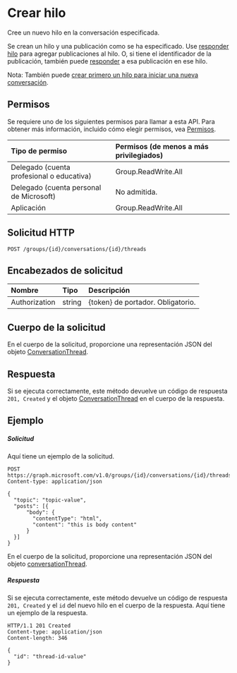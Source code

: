 # <a name="create-thread"></a>Crear hilo

Cree un nuevo hilo en la conversación especificada. 

Se crean un hilo y una publicación como se ha especificado. Use [responder hilo](conversationthread_reply.md) para agregar publicaciones al hilo. O, si tiene el identificador de la publicación, también puede [responder](post_reply.md) a esa publicación en ese hilo.

Nota: También puede [crear primero un hilo para iniciar una nueva conversación](group_post_threads.md).

## <a name="permissions"></a>Permisos
Se requiere uno de los siguientes permisos para llamar a esta API. Para obtener más información, incluido cómo elegir permisos, vea [Permisos](../../../concepts/permissions_reference.md).

|Tipo de permiso      | Permisos (de menos a más privilegiados)              | 
|:--------------------|:---------------------------------------------------------| 
|Delegado (cuenta profesional o educativa) | Group.ReadWrite.All    | 
|Delegado (cuenta personal de Microsoft) | No admitida.    | 
|Aplicación | Group.ReadWrite.All | 

## <a name="http-request"></a>Solicitud HTTP
<!-- { "blockType": "ignored" } -->
```http
POST /groups/{id}/conversations/{id}/threads
```
## <a name="request-headers"></a>Encabezados de solicitud
| Nombre       | Tipo | Descripción|
|:---------------|:--------|:----------|
| Authorization  | string  | {token} de portador. Obligatorio. |

## <a name="request-body"></a>Cuerpo de la solicitud
En el cuerpo de la solicitud, proporcione una representación JSON del objeto [ConversationThread](../resources/conversationthread.md).

## <a name="response"></a>Respuesta

Si se ejecuta correctamente, este método devuelve un código de respuesta `201, Created` y el objeto [ConversationThread](../resources/conversationthread.md) en el cuerpo de la respuesta.

## <a name="example"></a>Ejemplo
##### <a name="request"></a>Solicitud
Aquí tiene un ejemplo de la solicitud.
<!-- {
  "blockType": "request",
  "name": "create_conversationthread_from_conversation"
}-->
```http
POST https://graph.microsoft.com/v1.0/groups/{id}/conversations/{id}/threads
Content-type: application/json

{
  "topic": "topic-value",
  "posts": [{
      "body": {
        "contentType": "html",
        "content": "this is body content"
      }
  }]
}
```
En el cuerpo de la solicitud, proporcione una representación JSON del objeto [conversationThread](../resources/conversationthread.md).
##### <a name="response"></a>Respuesta

Si se ejecuta correctamente, este método devuelve un código de respuesta `201, Created` y el `id` del nuevo hilo en el cuerpo de la respuesta. Aquí tiene un ejemplo de la respuesta. 
<!-- {
  "blockType": "response",
  "truncated": true,
  "@odata.type": "microsoft.graph.conversationThread"
} -->
```http
HTTP/1.1 201 Created
Content-type: application/json
Content-length: 346

{
  "id": "thread-id-value"
}
```

<!-- uuid: 8fcb5dbc-d5aa-4681-8e31-b001d5168d79
2015-10-25 14:57:30 UTC -->
<!-- {
  "type": "#page.annotation",
  "description": "Create thread",
  "keywords": "",
  "section": "documentation",
  "tocPath": ""
}-->
